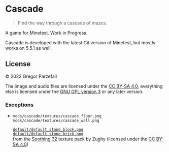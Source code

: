 # Cascade

> Find the way through a cascade of mazes.

A game for Minetest. Work in Progress.

Cascade is developed with the latest Git version of Minetest, but mostly works on 5.5.1 as well.

## License

© 2022 Gregor Parzefall

The image and audio files are licensed under the [CC BY-SA 4.0](https://creativecommons.org/licenses/by-sa/4.0/), everything else is licensed under the [GNU GPL version 3](https://www.gnu.org/licenses/gpl-3.0.html) or any later version.

### Exceptions

-   `mods/cascade/textures/cascade_floor.png`  
    `mods/cascade/textures/cascade_wall.png`

    [`default/default_stone_block.png`](https://gitlab.com/zughy-friends-minetest/soothing-32/-/blob/3d27660b6b5d5b87fc68b0cc523048b1ef00e733/default/default_stone_block.png)  
    [`default/default_stone_brick.png`](https://gitlab.com/zughy-friends-minetest/soothing-32/-/blob/3d27660b6b5d5b87fc68b0cc523048b1ef00e733/default/default_stone_brick.png)  
    from the [Soothing 32](https://gitlab.com/zughy-friends-minetest/soothing-32/) texture pack by Zughy (licensed under the [CC BY-SA 4.0](https://creativecommons.org/licenses/by-sa/4.0/))

